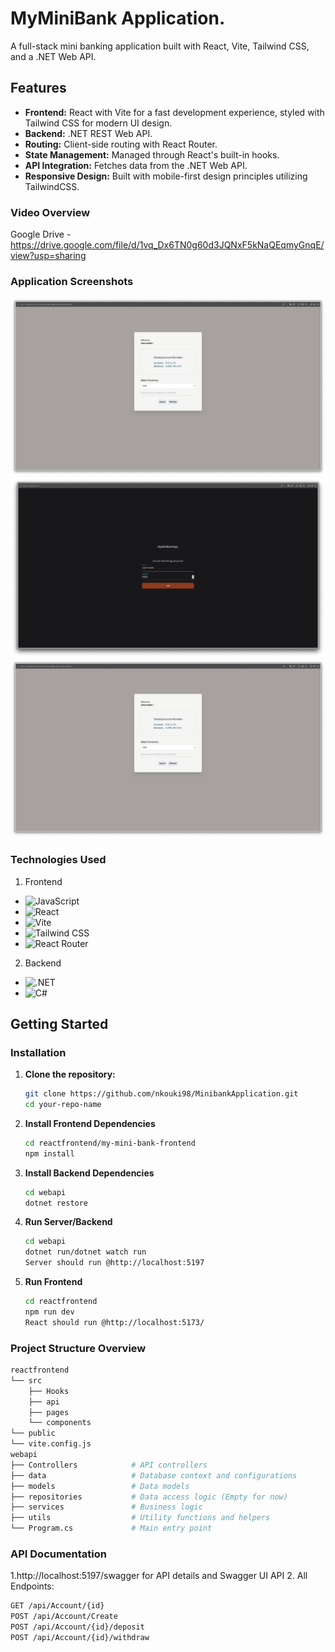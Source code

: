 # MyMiniBank Application. 

A full-stack mini banking application built with React, Vite, Tailwind CSS, and a .NET Web API. 

## Features

- **Frontend:** React with Vite for a fast development experience, styled with Tailwind CSS for modern UI design.
- **Backend:** .NET REST Web API. 
- **Routing:** Client-side routing with React Router.
- **State Management:** Managed through React's built-in hooks.
- **API Integration:** Fetches data from the .NET Web API.
- **Responsive Design:** Built with mobile-first design principles utilizing TailwindCSS.

### Video Overview

Google Drive - https://drive.google.com/file/d/1vq_Dx6TN0g60d3JQNxF5kNaQEqmyGnqE/view?usp=sharing

### Application Screenshots

![page1](https://github.com/nkouki98/MinibankApplication/blob/master/accdetails.png)
![userinput](https://github.com/nkouki98/MinibankApplication/blob/main/userdetails.png)
![accdetails](https://github.com/nkouki98/MinibankApplication/blob/main/accdetails.png)

### Technologies Used

1. Frontend

- ![JavaScript](https://img.shields.io/badge/JavaScript-F7DF1E?style=for-the-badge&logo=javascript&logoColor=black) 
- ![React](https://img.shields.io/badge/React-20232A?style=for-the-badge&logo=react&logoColor=61DAFB) 
- ![Vite](https://img.shields.io/badge/Vite-646CFF?style=for-the-badge&logo=vite&logoColor=white) 
- ![Tailwind CSS](https://img.shields.io/badge/Tailwind_CSS-38B2AC?style=for-the-badge&logo=tailwind-css&logoColor=white) 
- ![React Router](https://img.shields.io/badge/React_Router-CA4245?style=for-the-badge&logo=react-router&logoColor=white) 
  
2. Backend

- ![.NET](https://img.shields.io/badge/.NET-512BD4?style=for-the-badge&logo=dotnet&logoColor=white) 
- ![C#](https://img.shields.io/badge/C%23-239120?style=for-the-badge&logo=c-sharp&logoColor=white) 


## Getting Started

### Installation

1. **Clone the repository:**

   ```bash
   git clone https://github.com/nkouki98/MinibankApplication.git
   cd your-repo-name
   ``` 

2. **Install Frontend Dependencies**
   ```bash
   cd reactfrontend/my-mini-bank-frontend
   npm install
   ```
3. **Install Backend Dependencies**
   ```bash
   cd webapi
   dotnet restore
   ```
4. **Run Server/Backend**
   ```bash
   cd webapi
   dotnet run/dotnet watch run
   Server should run @http://localhost:5197
   ```
5. **Run Frontend**
   ```bash
   cd reactfrontend
   npm run dev
   React should run @http://localhost:5173/


### Project Structure Overview
```bash
reactfrontend
└── src
    ├── Hooks              
    ├── api               
    ├── pages              
    └── components        
└── public                 
└── vite.config.js         
webapi
├── Controllers            # API controllers
├── data                   # Database context and configurations
├── models                 # Data models
├── repositories           # Data access logic (Empty for now)
├── services               # Business logic
├── utils                  # Utility functions and helpers
└── Program.cs             # Main entry point
```

### API Documentation 
1.http://localhost:5197/swagger for API details and Swagger UI API 
2. All Endpoints:
```bash
GET /api/Account/{id}
POST /api/Account/Create
POST /api/Account/{id}/deposit
POST /api/Account/{id}/withdraw
```




  
   
   
